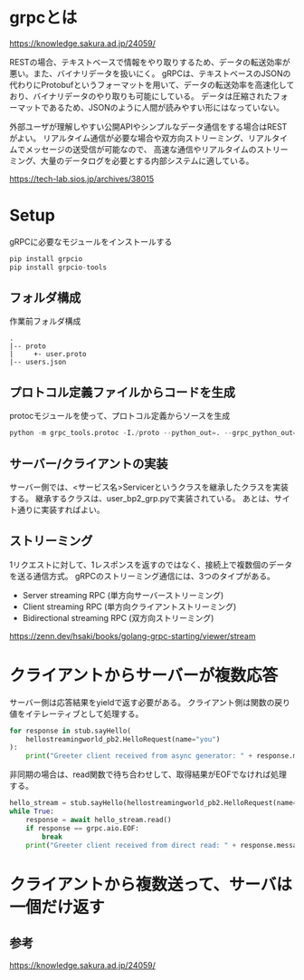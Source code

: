 # grpcとは

https://knowledge.sakura.ad.jp/24059/

RESTの場合、テキストベースで情報をやり取りするため、データの転送効率が悪い。また、バイナリデータを扱いにく。
gRPCは、テキストベースのJSONの代わりにProtobufというフォーマットを用いて、データの転送効率を高速化しており、バイナリデータのやり取りも可能にしている。
データは圧縮されたフォーマットであるため、JSONのように人間が読みやすい形にはなっていない。

外部ユーザが理解しやすい公開APIやシンプルなデータ通信をする場合はRESTがよい。
リアルタイム通信が必要な場合や双方向ストリーミング、リアルタイムでメッセージの送受信が可能なので、
高速な通信やリアルタイムのストリーミング、大量のデータログを必要とする内部システムに適している。

https://tech-lab.sios.jp/archives/38015

# Setup

gRPCに必要なモジュールをインストールする

```python
pip install grpcio
pip install grpcio-tools
```

## フォルダ構成

作業前フォルダ構成

```shell
.
|-- proto
|     +- user.proto
|-- users.json

```

## プロトコル定義ファイルからコードを生成

protocモジュールを使って、プロトコル定義からソースを生成

```python
python -m grpc_tools.protoc -I./proto --python_out=. --grpc_python_out=. ./proto/user.proto
```

## サーバー/クライアントの実装

サーバー側では、<サービス名>Servicerというクラスを継承したクラスを実装する。
継承するクラスは、user_bp2_grp.pyで実装されている。
あとは、サイト通りに実装すればよい。

## ストリーミング

1リクエストに対して、1レスポンスを返すのではなく、接続上で複数個のデータを送る通信方式。
gRPCのストリーミング通信には、3つのタイプがある。

- Server streaming RPC (単方向サーバーストリーミング)
- Client streaming RPC (単方向クライアントストリーミング)
- Bidirectional streaming RPC (双方向ストリーミング)

https://zenn.dev/hsaki/books/golang-grpc-starting/viewer/stream

# クライアントからサーバーが複数応答

サーバー側は応答結果をyieldで返す必要がある。
クライアント側は関数の戻り値をイテレーティブとして処理する。
```python
for response in stub.sayHello(
    hellostreamingworld_pb2.HelloRequest(name="you")
):
    print("Greeter client received from async generator: " + response.message)
```

非同期の場合は、read関数で待ち合わせして、取得結果がEOFでなければ処理する。

```python
hello_stream = stub.sayHello(hellostreamingworld_pb2.HelloRequest(name="you"))
while True:
    response = await hello_stream.read()
    if response == grpc.aio.EOF:
        break
    print("Greeter client received from direct read: " + response.message)

```


# クライアントから複数送って、サーバは一個だけ返す

## 参考

https://knowledge.sakura.ad.jp/24059/